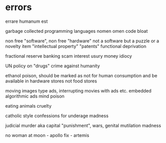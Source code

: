 # errors
errare humanum est

garbage collected programming languages
  nomen omen code bloat

non free "software", non free "hardware"
  not a software but a puzzle or a novelty item
"intellectual property" "patents"
  functional deprivation

fractional reserve banking
  scam
interest usury
money idiocy

UN policy on "drugs"
  crime against humanity

ethanol
  poison, should be marked as not for human consumption and be available in hardware stores not food stores

moving images type ads, interrupting movies with ads etc.
embedded algorithmic ads
  mind poison

eating animals
  cruelty

catholic style confessions for underage
  madness

judicial murder aka capital "punishment", wars, genital mutilation
  madness

no woman at moon - apollo
  fix - artemis
